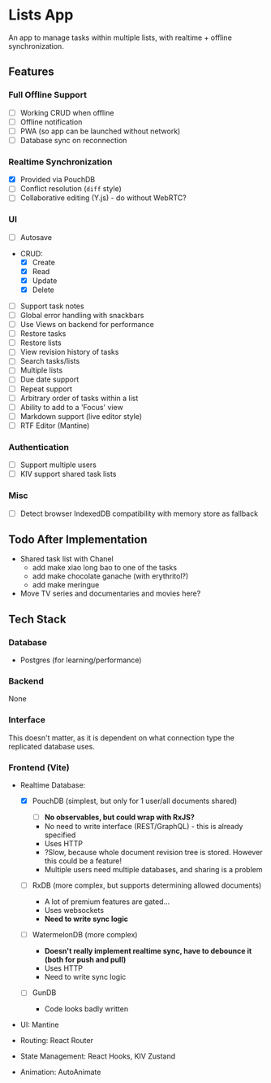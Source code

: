 # Lists App

An app to manage tasks within multiple lists, with realtime + offline synchronization.

## Features

### Full Offline Support

- [ ] Working CRUD when offline
- [ ] Offline notification
- [ ] PWA (so app can be launched without network)
- [ ] Database sync on reconnection

### Realtime Synchronization

- [x] Provided via PouchDB
- [ ] Conflict resolution (`diff` style)
- [ ] Collaborative editing (Y.js) - do without WebRTC?

### UI

- [ ] Autosave
- CRUD:
  - [x] Create
  - [x] Read
  - [x] Update
  - [x] Delete
- [ ] Support task notes
- [ ] Global error handling with snackbars
- [ ] Use Views on backend for performance
- [ ] Restore tasks
- [ ] Restore lists
- [ ] View revision history of tasks
- [ ] Search tasks/lists
- [ ] Multiple lists
- [ ] Due date support
- [ ] Repeat support
- [ ] Arbitrary order of tasks within a list
- [ ] Ability to add to a 'Focus' view
- [ ] Markdown support (live editor style)
- [ ] RTF Editor (Mantine)

### Authentication

- [ ] Support multiple users
- [ ] KIV support shared task lists

### Misc

- [ ] Detect browser IndexedDB compatibility with memory store as fallback

## Todo After Implementation

- Shared task list with Chanel
  - add make xiao long bao to one of the tasks
  - add make chocolate ganache (with erythritol?)
  - add make meringue
- Move TV series and documentaries and movies here?

## Tech Stack

### Database

- Postgres (for learning/performance)

### Backend

None

### Interface

This doesn't matter, as it is dependent on what connection type the replicated database uses.

### Frontend (Vite)

- Realtime Database:

  - [x] PouchDB (simplest, but only for 1 user/all documents shared)

    - [ ] **No observables, but could wrap with RxJS?**
    - No need to write interface (REST/GraphQL) - this is already specified
    - Uses HTTP
    - ?Slow, because whole document revision tree is stored. However this could be a feature!
    - Multiple users need multiple databases, and sharing is a problem

  - [ ] RxDB (more complex, but supports determining allowed documents)

    - A lot of premium features are gated...
    - Uses websockets
    - **Need to write sync logic**

  - [ ] WatermelonDB (more complex)

    - **Doesn't really implement realtime sync, have to debounce it (both for push and pull)**
    - Uses HTTP
    - Need to write sync logic

  - [ ] GunDB

    - Code looks badly written

- UI: Mantine
- Routing: React Router
- State Management: React Hooks, KIV Zustand
- Animation: AutoAnimate
